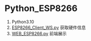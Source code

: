# Python_ESP8266



1. Python3.10
2. [ESP8266_Client_WS.py](https://github.com/mxlbb/Python_ESP8266/blob/main/ESP8266_Client_WS.py) 获取硬件信息
3. [WEB_ESP8266.py](https://github.com/mxlbb/Python_ESP8266/blob/main/WEB_ESP8266.py) 前端展示
